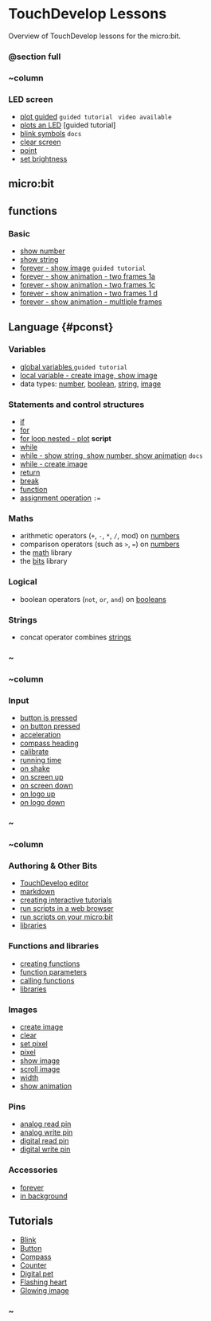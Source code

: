 # TouchDevelop Lessons

Overview of TouchDevelop lessons for the micro:bit.

### @section full

### ~column 

### LED screen

* [plot guided](/microbit/hcwxud) `guided tutorial ` `video available`
* [plots an LED](/microbit/njuzbvocit) [guided tutorial]
* [blink symbols](/microbit/rfchtfjmag) `docs`
* [clear screen](/microbit/jwqywu)
* [point](/microbit/reference/led/point)
* [set brightness](/microbit/tfrmcgdtxk)

## micro:bit

## functions

### Basic

* [show number](/microbit/doxhko)
* [show string](/microbit/hgsfxg)
* [forever - show image](/microbit/bniyze) `guided tutorial`
* [forever - show animation - two frames 1a](/microbit/rwsjmubtaa)
* [forever - show animation - two frames 1c](/microbit/fomtaxxdkk)
* [forever - show animation - two frames 1 d](/microbit/huguhgjmmn)
* [forever - show animation - multliple frames](/microbit/tweyhx)

## Language {#pconst}

### Variables

* [global variables ](/microbit/nkecii) `guided tutorial`
* [local variable - create image, show image](/microbit/dcvnwv)
* data types: [number](/microbit/reference/types/number), [boolean](/microbit/reference/types/boolean), [string](/microbit/reference/types/string), [image](/microbit/reference/image/image)

### Statements and control structures

* [if](/microbit/reference/logic/if)
* [for](/microbit/reference/loops/for)
* [for loop nested - plot](/microbit/vpvhdnaqfm) **script**
* [while](/microbit/js/while)
* [while - show string, show number, show animation](/microbit/bidtzqdips) `docs`
* [while - create image ](/microbit/bnqbom)
* [return](/microbit/js/return)
* [break](/microbit/js/break)
* [function](/microbit/js/function)
* [assignment operation](/microbit/reference/variables/assign) `:=`

### Maths

* arithmetic operators (`+`, `-`, `*`, `/`, mod)  on [numbers](/microbit/reference/types/number)
* comparison operators (such as `>`, `=`) on [numbers](/microbit/reference/types/number)
* the [math](/microbit/js/math) library
* the [bits](/microbit/js/bits) library

### Logical

* boolean operators (`not`, `or`, `and`) on [booleans](/microbit/reference/types/boolean)

### Strings

* concat operator combines [strings](/microbit/reference/types/string)

### ~

### ~column 

### Input

* [button is pressed](/microbit/reference/input/button-is-pressed)
* [on button pressed](/microbit/reference/input/on-button-pressed)
* [acceleration](/microbit/reference/input/acceleration)
* [compass heading](/microbit/reference/input/compass-heading)
* [calibrate](/microbit/functions/calibrate)
* [running time](/microbit/reference/input/running-time)
* [on shake](/microbit/reference/input/on-gesture)
* [on screen up](/microbit/functions/on-screen-up)
* [on screen down](/microbit/functions/on-screen-down)
* [on logo up](/microbit/functions/on-logo-up)
* [on logo down](/microbit/functions/on-logo-down)

### ~

### ~column 

### Authoring & Other Bits

* [TouchDevelop editor](/microbit/js/editor)
* [markdown](/microbit/js/markdown)
* [creating interactive tutorials](/microbit/js/creatinginteractivetutorials)
* [run scripts in a web browser](/microbit/js/simulator)
* [run scripts on your micro:bit](/microbit/usb)
* [libraries](/microbit/js/libraries)

### Functions and libraries

* [creating functions](/microbit/js/function)
* [function parameters](/microbit/js/functionparameters)
* [calling functions](/microbit/js/call)
* [libraries](/microbit/js/libraries)

### Images

* [create image](/microbit/reference/images/create-image)
* [clear](/microbit/reference/basic/clear-screen)
* [set pixel](/microbit/reference/images/set-pixel)
* [pixel](/microbit/reference/images/pixel)
* [show image](/microbit/reference/images/show-image)
* [scroll image](/microbit/reference/images/scroll-image)
* [width](/microbit/functions/width)
* [show animation](/microbit/reference/basic/show-animation)

### Pins

* [analog read pin](/microbit/reference/pins/analog-read-pin)
* [analog write pin](/microbit/reference/pins/analog-write-pin)
* [digital read pin](/microbit/reference/pins/digital-read-pin)
* [digital write pin](/microbit/reference/pins/digital-write-pin)

### Accessories

* [forever](/microbit/reference/basic/forever)
* [in background](/microbit/reference/control/in-background)

## Tutorials

* [Blink](/script:hcwxud)
* [Button](/script:rxqgzy)
* [Compass](/script:fhhhwl)
* [Counter](/script:bqrria)
* [Digital pet](/script:lsqwsk)
* [Flashing heart](/script:bniyze)
* [Glowing image](/script:hydyrp)

### ~

